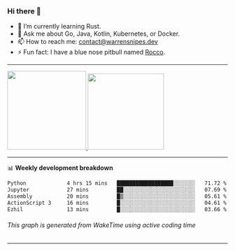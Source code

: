 ### Hi there 👋

- 🌱 I’m currently learning Rust.
- 💬 Ask me about Go, Java, Kotlin, Kubernetes, or Docker.
- 📫 How to reach me: contact@warrensnipes.dev
- ⚡ Fun fact: I have a blue nose pitbull named [Rocco](https://i.imgur.com/iLsSCKu.jpg).

-------


<a href="https://github.com/LockedThread/LockedThread">
  <img height="180em" src="https://github-readme-stats.vercel.app/api?username=LockedThread&theme=transparent&bg_color=00000000&show_icons=true&count_private=true" />
  <img height="174em" src="https://github-readme-stats.vercel.app/api/top-langs?username=LockedThread&theme=transparent&layout=compact&hide_progress=true&bg_color=00000000" />
  </a>

-------

📊 **Weekly development breakdown**
<!--START_SECTION:waka-->

```txt
Python             4 hrs 15 mins   ██████████████████░░░░░░░   71.72 %
Jupyter            27 mins         ██░░░░░░░░░░░░░░░░░░░░░░░   07.69 %
Assembly           20 mins         █▒░░░░░░░░░░░░░░░░░░░░░░░   05.61 %
ActionScript 3     16 mins         █░░░░░░░░░░░░░░░░░░░░░░░░   04.61 %
Ezhil              13 mins         █░░░░░░░░░░░░░░░░░░░░░░░░   03.66 %
```

<!--END_SECTION:waka-->
###### *This graph is generated from WakeTime using active coding time*
-------
